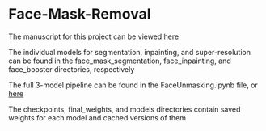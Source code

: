 # Face-Mask-Removal

The manuscript for this project can be viewed [here](https://github.com/Rohan-Jagannathan/Face-Mask-Removal/blob/master/FaceMaskRemoval.pdf)

The individual models for segmentation, inpainting, and super-resolution can be found in the face_mask_segmentation, face_inpainting, and face_booster directories, respectively

The full 3-model pipeline can be found in the FaceUnmasking.ipynb file, or [here](https://github.com/Rohan-Jagannathan/Face-Mask-Removal/blob/master/FaceUnmasking.ipynb)

The checkpoints, final_weights, and models directories contain saved weights for each model and cached versions of them

